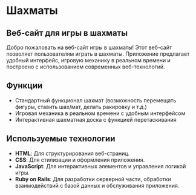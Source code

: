 # Шахматы
## Веб-сайт для игры в шахматы
Добро пожаловать на веб-сайт игры в шахматы! Этот веб-сайт позволяет пользователям играть в шахматы. Приложение предлагает удобный интерфейс, игровую механику в реальном времени и построено с использованием современных веб-технологий.

## Функции

- Стандартный функционал шахмат (возможность перемещать фигуры, ставить шах/мат, делать ракировку и т.д.)
- Игровая механика в реальном времени с удобным интерфейсом
- Интерактивная шахматная доска с функцией перетаскивания

## Используемые технологии

- **HTML**: Для структурирования веб-страниц.
- **CSS**: Для стилизации и оформления приложения.
- **JavaScript**: Для интерактивных элементов и управления логикой игры.
- **Ruby on Rails**: Для разработки серверной части, обработки взаимодействий с базой данных и обслуживания приложения.
